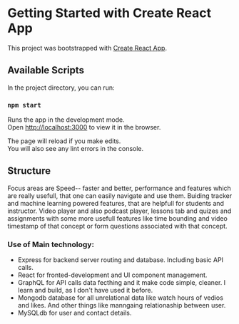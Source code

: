 # Getting Started with Create React App

This project was bootstrapped with [Create React App](https://github.com/facebook/create-react-app).

## Available Scripts

In the project directory, you can run:

### `npm start`

Runs the app in the development mode.\
Open [http://localhost:3000](http://localhost:3000) to view it in the browser.

The page will reload if you make edits.\
You will also see any lint errors in the console.

## Structure 

Focus areas are Speed-- faster and better, performance and features which are really usefull, that one can easily navigate and use them. Buiding tracker and machine learning powered features, that are helpfull for students and instructor. Video player and also podcast player, lessons tab and quizes and assignments with some more usefull features like time bounding and video timestamp of that concept or form questions associated with that concept.

### Use of Main technology:

*  Express for backend server routing and database. Including basic API calls.
*  React for fronted-development and UI component management.
*  GraphQL for API calls data fecthing and it make code simple, cleaner. I learn and build, as I don't have used it before. 
*  Mongodb database for all unrelational data like watch hours of vedios and likes. And other things like manngaing relationaship between user.
*  MySQLdb for user and contact details.